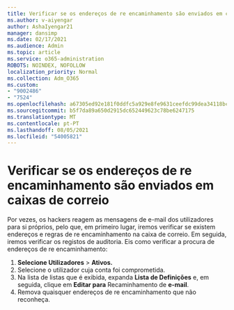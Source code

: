 ```yaml
---
title: Verificar se os endereços de re encaminhamento são enviados em caixas de correio
ms.author: v-aiyengar
author: AshaIyengar21
manager: dansimp
ms.date: 02/17/2021
ms.audience: Admin
ms.topic: article
ms.service: o365-administration
ROBOTS: NOINDEX, NOFOLLOW
localization_priority: Normal
ms.collection: Adm_O365
ms.custom:
- "9002486"
- "7524"
ms.openlocfilehash: a67305ed92e181f0ddfc5a929e8fe9631ceefdc99dea34118bc99975461f3868
ms.sourcegitcommit: b5f7da89a650d2915dc652449623c78be6247175
ms.translationtype: MT
ms.contentlocale: pt-PT
ms.lasthandoff: 08/05/2021
ms.locfileid: "54005821"
---
```

# <a name="check-for-forwarding-addresses-on-mailboxes"></a>Verificar se os endereços de re encaminhamento são enviados em caixas de correio

Por vezes, os hackers reagem as mensagens de e-mail dos utilizadores para si próprios, pelo que, em primeiro lugar, iremos verificar se existem endereços e regras de re encaminhamento na caixa de correio. Em seguida, iremos verificar os registos de auditoria. Eis como verificar a procura de endereços de re encaminhamento:

1. **Selecione Utilizadores**  >  **Ativos.**
1. Selecione o utilizador cuja conta foi comprometida.
1. Na lista de listas que é exibida, expanda **Lista de Definições** e, em seguida, clique em **Editar para** Recaminhamento de **e-mail**.
1. Remova quaisquer endereços de re encaminhamento que não reconheça.